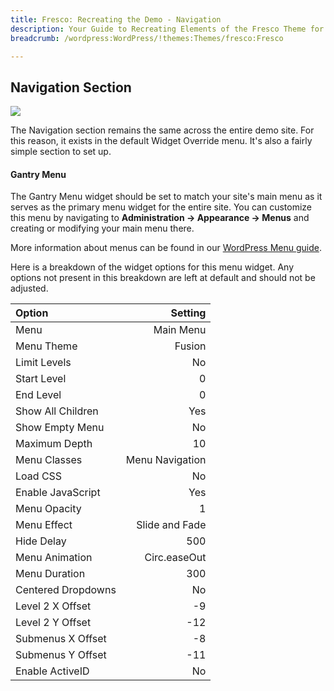 ```yaml
---
title: Fresco: Recreating the Demo - Navigation
description: Your Guide to Recreating Elements of the Fresco Theme for WordPress
breadcrumb: /wordpress:WordPress/!themes:Themes/fresco:Fresco

---
```


Navigation Section
-----
![][demo1]

The Navigation section remains the same across the entire demo site. For this reason, it exists in the default Widget Override menu. It's also a fairly simple section to set up.

#### Gantry Menu
The Gantry Menu widget should be set to match your site's main menu as it serves as the primary menu widget for the entire site. You can customize this menu by navigating to **Administration -> Appearance -> Menus** and creating or modifying your main menu there. 

More information about menus can be found in our [WordPress Menu guide][menu].

Here is a breakdown of the widget options for this menu widget. Any options not present in this breakdown are left at default and should not be adjusted.

| Option | Setting |
|:-------|------:|
| Menu | Main Menu |
| Menu Theme | Fusion |
| Limit Levels | No |
| Start Level | 0 |
| End Level | 0 |
| Show All Children | Yes |
| Show Empty Menu | No |
| Maximum Depth | 10 |
| Menu Classes | Menu Navigation |
| Load CSS | No |
| Enable JavaScript | Yes |
| Menu Opacity | 1 |
| Menu Effect | Slide and Fade |
| Hide Delay | 500 |
| Menu Animation | Circ.easeOut |
| Menu Duration | 300 |
| Centered Dropdowns | No |
| Level 2 X Offset | -9 |
| Level 2 Y Offset | -12 |
| Submenus X Offset | -8 |
| Submenus Y Offset | -11 |
| Enable ActiveID | No |

[demo1]: assets/demo_1.jpeg
[faq]: faq.md
[menu]: ../../start/menu.md